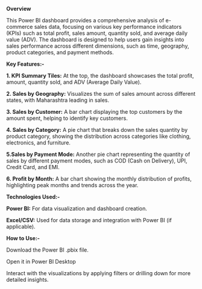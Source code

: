 **Overview**

This Power BI dashboard provides a comprehensive analysis of e-commerce sales data, focusing on various key performance indicators (KPIs) such as total profit, sales amount, quantity sold, and average daily value (ADV). The dashboard is designed to help users gain insights into sales performance across different dimensions, such as time, geography, product categories, and payment methods.

**Key Features:-**

**1. KPI Summary Tiles:** At the top, the dashboard showcases the total profit, amount, quantity sold, and ADV (Average Daily Value).

**2. Sales by Geography:** Visualizes the sum of sales amount across different states, with Maharashtra leading in sales.

**3. Sales by Customer:** A bar chart displaying the top customers by the amount spent, helping to identify key customers.

**4. Sales by Category:** A pie chart that breaks down the sales quantity by product category, showing the distribution across categories like clothing, electronics, and furniture.

**5.Sales by Payment Mode:** Another pie chart representing the quantity of sales by different payment modes, such as COD (Cash on Delivery), UPI, Credit Card, and EMI.

**6. Profit by Month:** A bar chart showing the monthly distribution of profits, highlighting peak months and trends across the year.

**Technologies Used:-**

**Power BI:** For data visualization and dashboard creation.

**Excel/CSV:** Used for data storage and integration with Power BI (if applicable).

**How to Use:-**

Download the Power BI .pbix file.

Open it in Power BI Desktop

Interact with the visualizations by applying filters or drilling down for more detailed insights.
